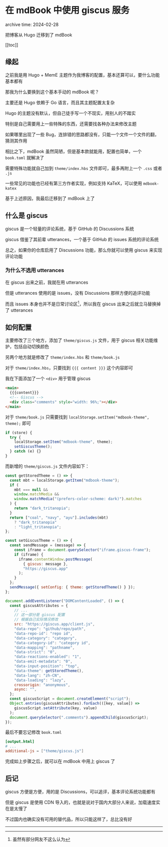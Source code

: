 # 在 mdBook 中使用 giscus 服务

<p class="archive-time">archive time: 2024-02-28</p>

<p class="sp-comment">把博客从 Hugo 迁移到了 mdBook</p>

[[toc]]

## 缘起

之前我是用 Hugo + MemE 主题作为我博客的配置，基本还算可以，要什么功能基本都有

那我为什么要换到这个基本手动的 mdBook 呢？

主要还是 Hugo 依赖于 Go 语言，而且其主题配置太复杂

Hugo 的主题没有默认，但自己徒手写一个不现实，用别人的不踏实

特别是自己需要用上一些特殊的东西，还需要找各种办法来修改主题

如果哪里出现了一些 Bug，连排错的思路都没有，只能一个文件一个文件的翻，猜测其作用

相比之下，mdBook 虽然简陋，但是基本款就能用，配置也简单，一个 `book.toml` 就解决了

需要特殊功能就自己加到 `theme/index.hbs` 文件即可，最多再附上一个 `.css` 或者 `.js`

一些常见的功能也已经有第三方作者实现，例如支持 KaTeX，可以使用 `mdbook-katex`

基于上述原因，我最后迁移到了 mdBook 上了

## 什么是 giscus

giscus 是一个轻量的评论系统，基于 GitHub 的 Discussions 系统

giscus 借鉴了其前辈 utterances，一个基于 GitHub 的 issues 系统的评论系统

总之，如果你的仓库启用了 Discussions 功能，那么你就可以使用 giscus 来实现评论功能

### 为什么不选用 utterances

在 giscus 出来之前，我就在用 utterances

但是 utterances 使用的是 issues，没有 Discussions 那样方便的追评功能

而且 issues 本身也并不是日常讨论区[^1]，所以我在 giscus 出来之后就立马替换掉了 utterances

## 如何配置

主要修改了三个地方，添加了 `theme/giscus.js` 文件，用于 giscus 相关功能维护，包括自动切换颜色

另两个地方就是修改了 `theme/index.hbs` 和 `theme/book.js`

对于 `theme/index.hbs`，只要找到 `{{{ content }}}` 这个内容即可

我在下面添加了一个 `<div>` 用于管理 giscus

```html
<main>
  {{{content}}}
  <!-- Giscus -->
  <div class="comments" style="width: 96%;"></div>
</main>
```

对于 `theme/book.js` 只需要找到 `localStorage.setItem("mdbook-theme", theme);` 即可

```javascript
if (store) {
  try {
    localStorage.setItem("mdbook-theme", theme);
    setGiscusTheme();
  } catch (e) {}
}
```

而新增的 `theme/giscus.js` 文件内容如下：

```javascript
const getStoredTheme = () => {
  const mbt = localStorage.getItem("mdbook-theme");
  if (
    mbt === null &&
    window.matchMedia &&
    window.matchMedia("(prefers-color-scheme: dark)").matches
  ) {
    return "dark_tritanopia";
  }
  return ["coal", "navy", "ayu"].includes(mbt)
    ? "dark_tritanopia"
    : "light_tritanopia";
};

const setGiscusTheme = () => {
  const sendMessage = (message) => {
    const iframe = document.querySelector("iframe.giscus-frame");
    if (iframe) {
      iframe.contentWindow.postMessage(
        { giscus: message },
        "https://giscus.app"
      );
    }
  };
  sendMessage({ setConfig: { theme: getStoredTheme() } });
};

document.addEventListener("DOMContentLoaded", () => {
  const giscusAttributes = {
    // ...
    // 这一部分是 giscus 配置
    // 根据自己实际情况修改
    src: "https://giscus.app/client.js",
    "data-repo": "github/repo/path",
    "data-repo-id": "repo id",
    "data-category": "category",
    "data-category-id": "category id",
    "data-mapping": "pathname",
    "data-strict": "0",
    "data-reactions-enabled": "1",
    "data-emit-metadata": "0",
    "data-input-position": "top",
    "data-theme": getStoredTheme(),
    "data-lang": "zh-CN",
    "data-loading": "lazy",
    crossorigin: "anonymous",
    async: "",
  };
  const giscusScript = document.createElement("script");
  Object.entries(giscusAttributes).forEach(([key, value]) =>
    giscusScript.setAttribute(key, value)
  );
  document.querySelector(".comments").appendChild(giscusScript);
});
```

最后不要忘记修改 `book.toml`

```toml
[output.html]
# ...
additional-js = ["theme/giscus.js"]
```

完成如上步骤之后，就可以在 mdBook 中用上 giscus 了

## 后记

giscus 方便是方便，用的是 Discussions，可以追评，基本评论系统功能都有

但是 giscus 是使用 CDN 导入的，也就是说对于国内大部分人来说，加载速度实在是太慢了

不过国内也确实没有可用的替代品，所以只能这样了，总比没有好

---

[^1]: 虽然有部分网友不这么认为
